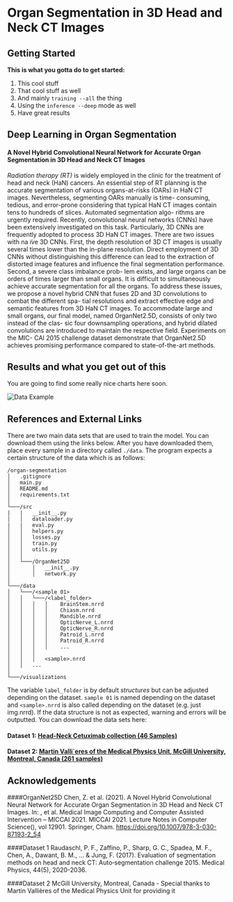 # Organ Segmentation in 3D Head and Neck CT Images

## Getting Started

**This is what you gotta do to get started:**

1) This cool stuff
2) That cool stuff as well
3) And mainly `training --all` the thing
4) Using the `inference --deep` mode as well
5) Have great results

## Deep Learning in Organ Segmentation

#### A Novel Hybrid Convolutional Neural Network for Accurate Organ Segmentation  in 3D Head and Neck CT Images

*Radiation therapy (RT)* is widely employed in the clinic for the treatment of head and neck (HaN) cancers. An essential 
step of RT planning is the accurate segmentation of various organs-at-risks (OARs) in HaN CT images. Nevertheless, 
segmenting OARs manually is time- consuming, tedious, and error-prone considering that typical HaN CT images contain 
tens to hundreds of slices. Automated segmentation algo- rithms are urgently required. Recently, convolutional neural 
networks (CNNs) have been extensively investigated on this task. Particularly, 3D CNNs are frequently adopted to process 
3D HaN CT images. There are two issues with na ̈ıve 3D CNNs. First, the depth resolution of 3D CT images is usually 
several times lower than the in-plane resolution. Direct employment of 3D CNNs without distinguishing this difference 
can lead to the extraction of distorted image features and influence the final segmentation performance. Second, a 
severe class imbalance prob- lem exists, and large organs can be orders of times larger than small organs. It is 
difficult to simultaneously achieve accurate segmentation for all the organs. To address these issues, we propose a 
novel hybrid CNN that fuses 2D and 3D convolutions to combat the different spa- tial resolutions and extract effective 
edge and semantic features from 3D HaN CT images. To accommodate large and small organs, our final model, named 
OrganNet2.5D, consists of only two instead of the clas- sic four downsampling operations, and hybrid dilated 
convolutions are introduced to maintain the respective field. Experiments on the MIC- CAI 2015 challenge dataset
demonstrate that OrganNet2.5D achieves promising performance compared to state-of-the-art methods.


## Results and what you get out of this

You are going to find some really nice charts here soon. 

![Data Example](./sample.gif)


## References and External Links

There are two main data sets that are used to train the model. You can download them using the links below. After you 
have downloaded them, place every sample in a directory called `./data`. The program expects a certain structure of the
data which is as follows:

```
/organ-segmentation
│   .gitignore
│   main.py
│   README.md    
│   requirements.txt    
│
└───/src
|   |   __init__.py
│   │   dataloader.py
|   |   eval.py
│   │   helpers.py
│   │   losses.py
│   │   train.py
│   │   utils.py
│   │   
│   └───/OrganNet25D
│       │   __init__.py
│       │   network.py
│   
└───/data
│   └───/<sample 01>
│   │   └───/<label_folder>
│   │   │   │    BrainStem.nrrd
│   │   │   │    Chiasm.nrrd
│   │   │   │    Mandible.nrrd
│   │   │   │    OpticNerve_L.nrrd
│   │   │   │    OpticNerve_R.nrrd
│   │   │   │    Patroid_L.nrrd
│   │   │   │    Patroid_R.nrrd
│   │   │   │    ...
│   │   │   
│   │   │   <sample>.nrrd
│   │   ...
│
└───/visualizations
```

The variable `label_folder` is by default *structures* but can be adjusted depending on the dataset. `sample 01` is 
named depending on the dataset and `<sample>.nrrd` is also called depending on the dataset (e.g. just img.nrrd). If
the data structure is not as expected, warning and errors will be outputted. You can download the data sets here: 

#### Dataset 1: [Head-Neck Cetuximab collection (46 Samples)](https://www.imagenglab.com/newsite/pddca/ "Dataset 1")
#### Dataset 2: [Martin Valli`eres of the Medical Physics Unit, McGill University, Montreal, Canada (261 samples)](https://wiki.cancerimagingarchive.net/display/Public/Head-Neck-PET-CT "Dataset 2")


## Acknowledgements

####OrganNet25D
Chen, Z. et al. (2021). A Novel Hybrid Convolutional Neural Network for Accurate Organ Segmentation in 3D Head and Neck 
CT Images. In: , et al. Medical Image Computing and Computer Assisted Intervention – MICCAI 2021. MICCAI 2021. Lecture 
Notes in Computer Science(), vol 12901. Springer, Cham. https://doi.org/10.1007/978-3-030-87193-2_54

####Dataset 1
Raudaschl, P. F., Zaffino, P., Sharp, G. C., Spadea, M. F., Chen, A., Dawant, B. M., … & Jung, F. (2017).
Evaluation of segmentation methods on head and neck CT: Auto‐segmentation challenge 2015.
Medical Physics, 44(5), 2020-2036.

####Dataset 2
McGill University, Montreal, Canada - Special thanks to Martin Vallières of the Medical Physics Unit for providing it